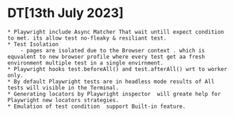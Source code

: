 # DT[13th July 2023]
    * Playwright include Async Matcher That wait untill expect condition to met. its allow test no-fleaky & resiliant test.
    * Test Isolation
        - pages are isolated due to the Browser context . which is equvalent to new browser profile where every test get aa fresh environment multiple test in a single envirnment.
    * Playwright hooks test.beforeAll() and test.afterAll() wrt to worker only.
    * By default Playwright tests are in headless mode results of All tests will visible in the Terminal.
    * Generating locators by Playwright inspector  will greate help for Playwright new locators strategies.
    * Emulation of test condition  support Built-in feature.